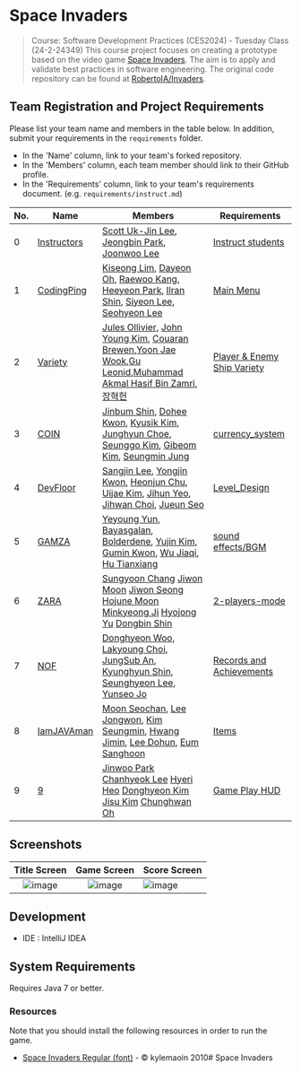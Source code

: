 # Space Invaders

> Course: Software Development Practices (CES2024) - Tuesday Class (24-2-24349)
This course project focuses on creating a prototype based on the video game [Space Invaders](https://en.wikipedia.org/wiki/Space_Invaders). The aim is to apply and validate best practices in software engineering. The original code repository can be found at [RobertoIA/Invaders](https://github.com/RobertoIA/Invaders).

## Team Registration and Project Requirements

Please list your team name and members in the table below. In addition, submit your requirements in the `requirements` folder.

- In the 'Name' column, link to your team's forked repository.
- In the 'Members' column, each team member should link to their GitHub profile.
- In the 'Requirements' column, link to your team's requirements document. (e.g. `requirements/instruct.md`)


| No. | Name                                                          | Members                                                                                                                                                                                                                                                                                                                                     | Requirements                                  |
|-----|---------------------------------------------------------------|---------------------------------------------------------------------------------------------------------------------------------------------------------------------------------------------------------------------------------------------------------------------------------------------------------------------------------------------|-----------------------------------------------|
| 0   | [Instructors](https://github.com/PurpleBananass/Invaders-SDP) | [Scott Uk-Jin Lee](https://github.com/scottukjinlee/scottukjinlee), [Jeongbin Park](https://github.com/dev-jjjjjeong-bin/dev-jjjjjeong-bin), [Joonwoo Lee](https://github.com/PurpleBananass/PurpleBananass)                                                                                                                                | [Instruct students](requirements/instruct.md) |
| 1   | [CodingPing](https://github.com/sdp24-2-CodingPing/Invaders-SDP) | [Kiseong Lim](https://github.com/PIut0), [Dayeon Oh](https://github.com/dayeondev), [Raewoo Kang](https://github.com/raewoo0908), [Heeyeon Park](https://github.com/bheeyo), [Ilran Shin](https://github.com/ilranarli), [Siyeon Lee](https://github.com/lee-si-yeon), [Seohyeon Lee](https://github.com/LeeSeoHyeon04)                     | [Main Menu](requirements/codingping.md) |
| 2   | [Variety](https://github.com/brewcoua/Invaders-SDP)           | [Jules Ollivier](https://github.com/ollivierju), [John Young Kim](https://github.com/dudghks), [Couaran Brewen](https://github.com/brewcoua),[Yoon Jae Wook](https://github.com/joshmal9999),[Gu Leonid](https://github.com/leong12344),[Muhammad Akmal Hasif Bin Zamri](https://github.com/akmal1649),[장혁헌](https://github.com/yixuan1130) | [Player & Enemy Ship Variety](requirements/variety.md)     |
| 3   | [COIN](https://github.com/bumsoft/Invaders-SDP) | [Jinbum Shin](https://github.com/bumsoft), [Dohee Kwon](https://github.com/saemmooll), [Kyusik Kim](https://github.com/Kim-Mark), [Junghyun Choe](https://github.com/junghyun-coding), [Seunggo Kim](https://github.com/KIMSEUNGGO), [Gibeom Kim](https://github.com/gimgibum21im), [Seungmin Jung](https://github.com/ppk052)              | [currency_system](requirements/coin.md) |
| 4   | [DevFloor](https://github.com/idealtrue0/Invaders-SDP.git) | [Sangjin Lee](https://github.com/idealtrue0), [Yongjin Kwon](https://github.com/myfavoritekwon), [Heonjun Chu](https://github.com/chuheon), [Uijae Kim](https://github.com/chear5967), [Jihun Yeo](https://github.com/godjihun), [Jihwan Choi](https://github.com/Choi-89), [Jueun Seo](https://github.com/yuwol-9)                         | [Level_Design](requirements/Level_Design.md) |    
| 5   | [GAMZA](https://github.com/yeyoungyun/Invaders-SDP) | [Yeyoung Yun](https://github.com/yeyoungyun), [Bayasgalan](http://github.com/atg0dd), [Bolderdene](https://github.com/kbboldooo), [Yujin Kim](https://github.com/yujin041124), [Gumin Kwon](https://github.com/rnjsrbals), [Wu Jiaqi](https://github.com/milier1029), [Hu Tianxiang](https://github.com/HT1anX)                             | [sound effects/BGM](requirements/gamza.md) |
| 6   | [ZARA](https://github.com/logpacket/Invaders-SDP)   | [Sungyoon Chang](https://github.com/logpacket) [Jiwon Moon](https://github.com/mjwoon) [Jiwon Seong](https://github.com/jiwoninnuk) [Hojune Moon](https://github.com/mhojune) [Minkyeong Ji](https://github.com/jjhair119) [Hyojong Yu](https://github.com/yhjong) [Dongbin Shin](https://github.com/dobi02)                                | [2-players-mode](requirements/2-players-mode.md)   |
| 7   | [NOF](https://github.com/fkrdud1125/Invaders-Achievement)        | [Donghyeon Woo](https://github.com/wdong218), [Lakyoung Choi](https://github.com/fkrdud1125), [JungSub An](https://github.com/StableSub?tab=repositories), [Kyunghyun Shin](https://github.com/SKH0501), [Seunghyeon Lee](https://github.com/dlsehy), [Yunseo Jo](https://github.com/yuuuuuuuuuun)                                          | [Records and Achievements](requirements/NOF.md)                                                   |
| 8   | [IamJAVAman](https://github.com/dev-moonsc/Invaders-SDP) | [Moon Seochan](https://github.com/dev-moonsc), [Lee Jongwon](https://github.com/javadocq), [Kim Seungmin](https://github.com/smeasylife), [Hwang Jimin](https://github.com/specture258), [Lee Dohun](https://github.com/D0hunLee), [Eum Sanghoon](https://github.com/bamcasa)                                                               |[Items](requirements/iamjavaman.md) |                                                                                                                                                                               
| 9   | [9](https://github.com/jinwoo1289/Invaders-SDP)   | [Jinwoo Park](https://github.com/jinwoo1289) [Chanhyeok Lee](https://github.com/CHLee23) [Hyeri Heo](https://github.com/Hyeri123) [Donghyeon Kim](https://github.com/kdh8798) [Jisu Kim](https://github.com/kkimsxu) [Chunghwan Oh](https://github.com/theDizzt)                                                                            | [Game Play HUD](requirements/9.md) |

## Screenshots

|                                                  Title Screen                                                   |                                                   Game Screen                                                   | Score Screen                                                                                                    |
| :-------------------------------------------------------------------------------------------------------------: | :-------------------------------------------------------------------------------------------------------------: | :-------------------------------------------------------------------------------------------------------------- |
| ![image](https://user-images.githubusercontent.com/69495129/136980139-7ad6adab-3f11-4711-b0a6-341080aa3361.png) | ![image](https://user-images.githubusercontent.com/69495129/136980236-c5d9ef85-f09a-47a7-b9d9-948f7b624002.png) | ![image](https://user-images.githubusercontent.com/69495129/136980681-93dcadaf-08cb-48d8-90c9-68c651a115c9.png) |

## Development

- IDE : IntelliJ IDEA

## System Requirements

Requires Java 7 or better.

### Resources

Note that you should install the following resources in order to run the game.

- [Space Invaders Regular (font)](http://www.fonts2u.com/space-invaders-regular.font) - &copy; kylemaoin 2010# Space Invaders
